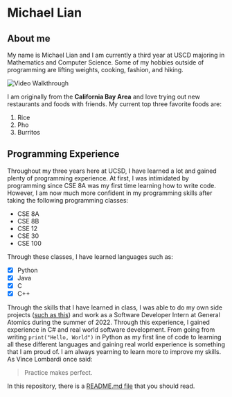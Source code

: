 # Michael Lian

## About me

My name is Michael Lian and I am currently a third year at USCD majoring in Mathematics and Computer Science. Some of my hobbies outside of programming are
lifting weights, cooking, fashion, and hiking.

<img src='https://i.imgur.com/bZWz6KU.jpg' title='Video Walkthrough' width='' alt='Video Walkthrough' />

I am originally from the **California Bay Area** and love trying out new restaurants and foods with friends. My current top three favorite foods are:

1. Rice
2. Pho
3. Burritos

## Programming Experience

Throughout my three years here at UCSD, I have learned a lot and gained plenty of programming experience. At first, I was intimidated by programming since CSE 8A was my first time learning how to write code. However, I am now much more confident in my programming skills after taking the following programming classes:

- CSE 8A
- CSE 8B
- CSE 12
- CSE 30
- CSE 100

Through these classes, I have learned languages such as:

- [x] Python
- [x] Java
- [x] C
- [x] C++

Through the skills that I have learned in class, I was able to do my own side projects ([such as this](https://github.com/michaelliann/LitFit)) and work as a Software Developer Intern at General Atomics during the summer of 2022. Through this experience, I gained experience in C# and real world software development. From going from writing ```print("Hello, World")``` in Python as my first line of code to learning all these different languages and gaining real world experience is something that I am proud of. I am always yearning to learn more to improve my skills. As Vince Lombardi once said:

> Practice makes perfect.

In this repository, there is a [README.md file](README.md) that you should read.
